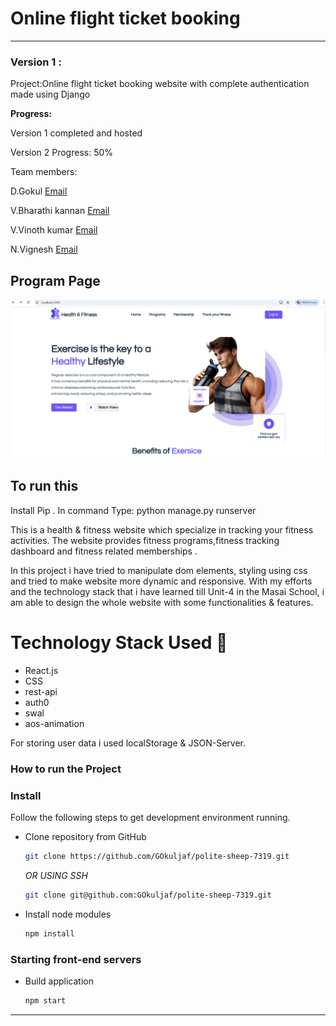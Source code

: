 # Online flight ticket booking

-----
### Version 1 : 
Project:Online flight ticket booking website with complete authentication made using Django

**Progress:**

Version 1 completed and hosted

Version 2 Progress: 50%

Team members:

D.Gokul
[Email](gokul241810@gmail.com)

V.Bharathi kannan
[Email](chillchinni24@gmail.com)

V.Vinoth kumar
[Email](vinothv2003@gmail.com)

N.Vignesh
[Email](vigneshnarayanan1711@gmail.com)

## Program Page
![HomePage](https://github.com/GOkuljaf/fitflex/blob/main/src/assets/img/Home_page.png)
## To run this 
Install Pip .
In command Type:
   python manage.py runserver

This is a health & fitness website which specialize in tracking your fitness activities. The website provides fitness programs,fitness tracking dashboard and fitness related memberships .

In this project i have tried to manipulate dom elements, styling using css and tried to make website more dynamic and responsive. With my efforts and the technology stack that i have learned till Unit-4 in the Masai School, i am able to design the whole website with some functionalities & features.


# Technology Stack Used 🌟
* React.js
* CSS
* rest-api
* auth0
* swal
* aos-animation

For storing user data i used localStorage & JSON-Server.

### How to run the Project
### Install

Follow the following steps to get development environment running.

* Clone repository from GitHub

  ```bash
  git clone https://github.com/GOkuljaf/polite-sheep-7319.git
  ```

   _OR USING SSH_

  ```bash
  git clone git@github.com:GOkuljaf/polite-sheep-7319.git
  ```

* Install node modules

   ```bash
   npm install
   ```


### Starting front-end servers

* Build application

  ```bash
  npm start
  ```
---
